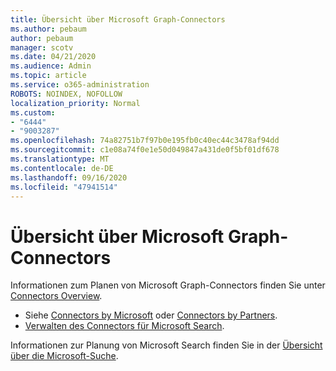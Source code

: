 ```yaml
---
title: Übersicht über Microsoft Graph-Connectors
ms.author: pebaum
author: pebaum
manager: scotv
ms.date: 04/21/2020
ms.audience: Admin
ms.topic: article
ms.service: o365-administration
ROBOTS: NOINDEX, NOFOLLOW
localization_priority: Normal
ms.custom:
- "6444"
- "9003287"
ms.openlocfilehash: 74a82751b7f97b0e195fb0c40ec44c3478af94dd
ms.sourcegitcommit: c1e08a74f0e1e50d049847a431de0f5bf01df678
ms.translationtype: MT
ms.contentlocale: de-DE
ms.lasthandoff: 09/16/2020
ms.locfileid: "47941514"
---
```

# <a name="overview-of-microsoft-graph-connectors"></a>Übersicht über Microsoft Graph-Connectors

Informationen zum Planen von Microsoft Graph-Connectors finden Sie unter  [Connectors Overview](https://docs.microsoft.com/microsoftsearch/connectors-overview).

- Siehe [Connectors by Microsoft](https://docs.microsoft.com/microsoftsearch/connectors-gallery#Microsoft) oder  [Connectors by Partners](https://docs.microsoft.com/microsoftsearch/connectors-gallery#Partners).
- [Verwalten des Connectors für Microsoft Search](https://docs.microsoft.com/microsoftsearch/manage-connector).

Informationen zur Planung von Microsoft Search finden Sie in der  [Übersicht über die Microsoft-Suche](https://docs.microsoft.com/microsoftsearch/overview-microsoft-search).
